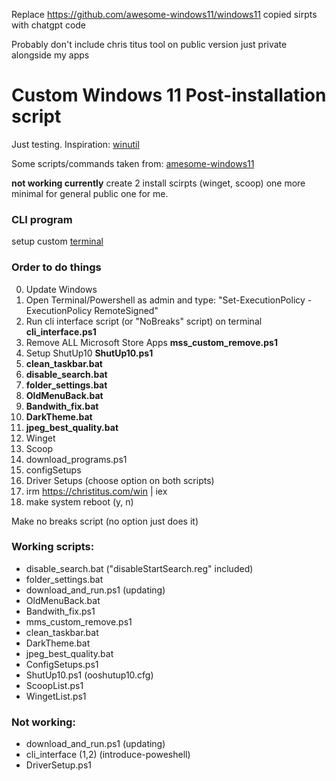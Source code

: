 Replace https://github.com/awesome-windows11/windows11 copied sirpts with chatgpt code

Probably don't include chris titus tool on public version just private alongside my apps






# Custom Windows 11 Post-installation script
Just testing.
Inspiration: [winutil](https://github.com/ChrisTitusTech/winutil)

Some scripts/commands taken from: [amesome-windows11](https://github.com/awesome-windows11/windows11)

**not working currently**
create 2 install scirpts (winget, scoop) one more minimal for general public one for me.

### CLI program
setup custom [terminal](https://learn.microsoft.com/en-us/windows/terminal/tutorials/custom-prompt-setup)

### Order to do things
0. Update Windows
1. Open Terminal/Powershell as admin and type: "Set-ExecutionPolicy -ExecutionPolicy RemoteSigned"
2. Run cli interface script (or "NoBreaks" script) on terminal **cli_interface.ps1**
3. Remove ALL Microsoft Store Apps **mss_custom_remove.ps1**
4. Setup ShutUp10 **ShutUp10.ps1**
5. **clean_taskbar.bat**
6. **disable_search.bat**
7. **folder_settings.bat**
8. **OldMenuBack.bat**
9. **Bandwith_fix.bat**
10. **DarkTheme.bat**
11. **jpeg_best_quality.bat**
12. Winget
13. Scoop
15. download_programs.ps1
16. configSetups
17. Driver Setups (choose option on both scripts)
18. irm https://christitus.com/win | iex
19. make system reboot (y, n)

Make no breaks script (no option just does it)

### Working scripts:
- disable_search.bat ("disableStartSearch.reg" included)
- folder_settings.bat
- download_and_run.ps1 (updating)
- OldMenuBack.bat
- Bandwith_fix.ps1
- mms_custom_remove.ps1
- clean_taskbar.bat
- DarkTheme.bat
- jpeg_best_quality.bat
- ConfigSetups.ps1
- ShutUp10.ps1 (ooshutup10.cfg)
- ScoopList.ps1
- WingetList.ps1

### Not working:
- download_and_run.ps1 (updating)
- cli_interface (1,2) (introduce-poweshell)
- DriverSetup.ps1
